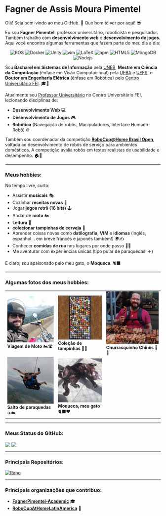 # Fagner de Assis Moura Pimentel

Olá! Seja bem-vindo ao meu GitHub. 👋 Que bom te ver por aqui! 😎

Eu sou **Fagner Pimentel**: professor universitário, roboticista e pesquisador. Também trabalho com **desenvolvimento web** e **desenvolvimento de jogos**. Aqui você encontra algumas ferramentas que fazem parte do meu dia a dia:

<p align="center">
  <img alt="ROS" src="https://img.shields.io/badge/-ROS-22314e?style=flat-square&logo=ros&logoColor=white" />
  <img alt="Docker" src="https://img.shields.io/badge/-Docker-46a2f1?style=flat-square&logo=docker&logoColor=white" />
  <img alt="Unity" src="https://img.shields.io/badge/-Unity-222c37?style=flat-square&logo=Unity&logoColor=white" />
  <img alt="vim" src="https://img.shields.io/badge/-vim-3b883b?style=flat-square&logo=vim&logoColor=white" />
  <img alt="LaTeX" src="https://img.shields.io/badge/-LaTeX-008080?style=flat&logo=latex&logoColor=white" />
  <img alt="npm" src="https://img.shields.io/badge/-NPM-CB3837?style=flat-square&logo=npm&logoColor=white" />
  <img alt="HTML5" src="https://img.shields.io/badge/-HTML5-E34F26?style=flat-square&logo=html5&logoColor=white" />
  <img alt="MongoDB" src="https://img.shields.io/badge/-MongoDB-13aa52?style=flat-square&logo=mongodb&logoColor=white" />
  <img alt="Nodejs" src="https://img.shields.io/badge/-Nodejs-43853d?style=flat-square&logo=Node.js&logoColor=white" />
</p>

Sou **Bacharel em Sistemas de Informação** pela [UNEB](https://portal.uneb.br/), **Mestre em Ciência da Computação** (ênfase em Visão Computacional) pela [UFBA](https://www.ufba.br/) e [UEFS](https://www.uefs.br/), e **Doutor em Engenharia Elétrica** (ênfase em Robótica) pelo [Centro Universitário FEI](https://portal.fei.edu.br/). 🎓🤖

Atualmente sou [Professor Universitário](https://github.com/FagnerPimentel-Academic) no Centro Universitário FEI, lecionando disciplinas de:

- **Desenvolvimento Web** 💻
- **Desenvolvimento de Jogos** 🎮
- **Robótica** (Navegação de robôs, Manipuladores, Interface Humano-Robô) ⚙️

Também sou coordenador da competição [**RoboCup@Home Brasil Open**](https://github.com/RoboCupAtHomeLatinAmerica), voltada ao desenvolvimento de robôs de serviço para ambientes domésticos. A competição avalia robôs em testes realistas de usabilidade e desempenho. 🏠🤖

---

### Meus hobbies:

No tempo livre, curto:

- Assistir **musicais** 🎭  
- Cozinhar **receitas novas** 🍳  
- Jogar **jogos retrô (16 bits)** 🕹️  
- Andar de **moto** 🏍️  
- **Leitura** 📖
- **colecionar tampinhas de cerveja** 🍻  
- Aprender coisas novas como **datilografia**, **VIM** e **idiomas** (inglês, espanhol… em breve francês e japonês também!) 🌍✍️  
- Conhecer **comidas de rua** nos lugares por onde passo 🍜🌮  
- Me aventurar com experiências únicas (tipo pular de paraquedas! ✈️)

E claro, sou apaixonado pelo meu gato, o **Moqueca**. 🐈‍⬛

---

### Algumas fotos dos meus hobbies:

| | | |
|--|--|--|
| ![](imgs/moto.jpeg)<br>**Viagem de Moto** 🏍️🛣️ | ![](imgs/tampinhas.jpeg)<br>**Coleção de tampinhas** 🍺🍻 | ![](imgs/comida-de-rua.jpeg)<br>**Churrasquinho Chinês** 🥡🍖 |
| ![](imgs/paraquedas.jpeg)<br>**Salto de paraquedas** ✈️☁️ | ![](imgs/moqueca.jpeg)<br>**Moqueca, meu gato** 🐈‍⬛❤️ | |

---

### Meus Status do GitHub:

<p>
  <img align="center" src="https://github-readme-stats.vercel.app/api?username=fagnerpimentel&theme=bear&title_color=ff3068&show_icons=true" />
  <img align="center" src="https://github-readme-stats.vercel.app/api/top-langs/?username=fagnerpimentel&theme=bear&hide_border=true" />
</p>

---

### Principais Repositórios:

[![Repo](https://github-readme-stats.vercel.app/api/pin/?username=fagnerpimentel&repo=Aprendendo_ROS2&theme=buefy)](https://github.com/fagnerpimentel/Aprendendo_ROS2)

---

### Principais organizações que contribuo:

- [**FagnerPimentel-Academic**](https://github.com/FagnerPimentel-Academic) 🎓  
- [**RoboCupAtHomeLatinAmerica**](https://github.com/RoboCupAtHomeLatinAmerica) 🤖  
